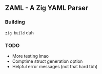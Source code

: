 ZAML - A Zig YAML Parser
---

### Building

`zig build` duh

### TODO
 - More testing lmao
 - Comptime struct generation option
 - Helpful error messages (not that hard tbh)
